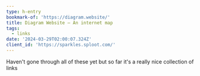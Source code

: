 ```yaml
---
type: h-entry
bookmark-of: 'https://diagram.website/'
title: Diagram Website – An internet map
tags:
  - links
date: '2024-03-29T02:00:07.324Z'
client_id: 'https://sparkles.sploot.com/'
---
```

Haven't gone through all of these yet but so far it's a really nice collection of links
